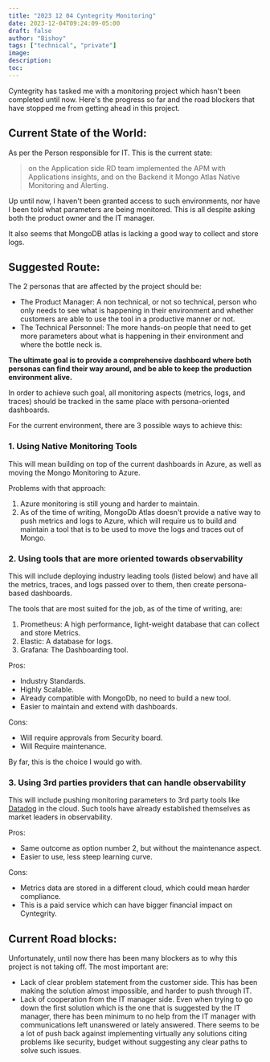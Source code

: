 ```yaml
---
title: "2023 12 04 Cyntegrity Monitoring"
date: 2023-12-04T09:24:09-05:00
draft: false
author: "Bishoy"
tags: ["technical", "private"]
image:
description:
toc:
---
```


Cyntegrity has tasked me with a monitoring project which hasn't been completed until now. Here's the progress so far and the road blockers that have stopped me from getting ahead in this project.

## Current State of the World:

As per the Person responsible for IT. This is the current state:

> on the Application side RD team implemented the APM with Applications insights, and on the Backend it Mongo Atlas Native Monitoring and Alerting.

Up until now, I haven't been granted access to such environments, nor have I been told what parameters are being monitored. This is all despite asking both the product owner and the IT manager.

It also seems that MongoDB atlas is lacking a good way to collect and store logs.

## Suggested Route:

The 2 personas that are affected by the project should be:
- The Product Manager: A non technical, or not so technical, person who only needs to see what is happening in their environment and whether customers are able to use the tool in a productive manner or not.
- The Technical Personnel: The more hands-on people that need to get more parameters about what is happening in their environment and where the bottle neck is.

**The ultimate goal is to provide a comprehensive dashboard where both personas can find their way around, and be able to keep the production environment alive.**

In order to achieve such goal, all monitoring aspects (metrics, logs, and traces) should be tracked in the same place with persona-oriented dashboards.

For the current environment, there are 3 possible ways to achieve this:

### 1. Using Native Monitoring Tools

This will mean building on top of the current dashboards in Azure, as well as moving the Mongo Monitoring to Azure.

Problems with that approach:

1. Azure monitoring is still young and harder to maintain.
2. As of the time of writing, MongoDb Atlas doesn't provide a native way to push metrics and logs to Azure, which will require us to build and maintain a tool that is to be used to move the logs and traces out of Mongo.

### 2. Using tools that are more oriented towards observability

This will include deploying industry leading tools (listed below) and have all the metrics, traces, and logs passed over to them, then create persona-based dashboards.

The tools that are most suited for the job, as of the time of writing, are:
1. Prometheus: A high performance, light-weight database that can collect and store Metrics.
2. Elastic: A database for logs.
3. Grafana: The Dashboarding tool.

Pros:
- Industry Standards.
- Highly Scalable.
- Already compatible with MongoDb, no need to build a new tool.
- Easier to maintain and extend with dashboards.

Cons:
- Will require approvals from Security board.
- Will Require maintenance.

By far, this is the choice I would go with.

### 3. Using 3rd parties providers that can handle observability

This will include pushing monitoring parameters to 3rd party tools like [Datadog](https://www.datadoghq.com/) in the cloud. Such tools have already established themselves as market leaders in observability.

Pros:
- Same outcome as option number 2, but without the maintenance aspect.
- Easier to use, less steep learning curve.

Cons:
- Metrics data are stored in a different cloud, which could mean harder compliance.
- This is a paid service which can have bigger financial impact on Cyntegrity.


## Current Road blocks:

Unfortunately, until now there has been many blockers as to why this project is not taking off. The most important are:

- Lack of clear problem statement from the customer side. This has been making the solution almost impossible, and harder to push through IT.
- Lack of cooperation from the IT manager side. Even when trying to go down the first solution which is the one that is suggested by the IT manager, there has been minimum to no help from the IT manager with communications left unanswered or lately answered. There seems to be a lot of push back against implementing virtually any solutions citing problems like security, budget without suggesting any clear paths to solve such issues.
